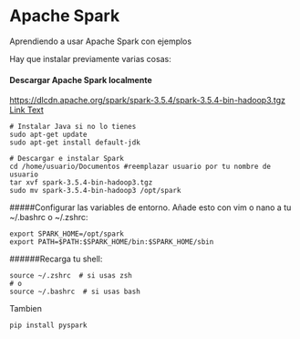 # Apache Spark
Aprendiendo a usar Apache Spark con ejemplos

Hay que instalar previamente varias cosas:
#### Descargar Apache Spark localmente

https://dlcdn.apache.org/spark/spark-3.5.4/spark-3.5.4-bin-hadoop3.tgz [Link Text](https://dlcdn.apache.org/spark/spark-3.5.4/spark-3.5.4-bin-hadoop3.tgz)


~~~
# Instalar Java si no lo tienes
sudo apt-get update
sudo apt-get install default-jdk

# Descargar e instalar Spark
cd /home/usuario/Documentos #reemplazar usuario por tu nombre de usuario
tar xvf spark-3.5.4-bin-hadoop3.tgz
sudo mv spark-3.5.4-bin-hadoop3 /opt/spark

~~~

#####Configurar las variables de entorno. Añade esto con vim o nano a tu ~/.bashrc o ~/.zshrc:
~~~
export SPARK_HOME=/opt/spark
export PATH=$PATH:$SPARK_HOME/bin:$SPARK_HOME/sbin
~~~
######Recarga tu shell:
~~~
source ~/.zshrc  # si usas zsh
# o
source ~/.bashrc  # si usas bash
~~~

Tambien

~~~
pip install pyspark
~~~

